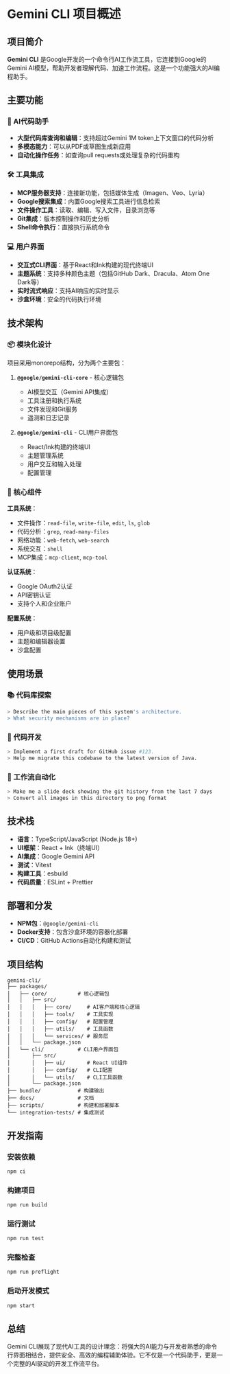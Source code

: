 # Gemini CLI 项目概述

## 项目简介

**Gemini CLI** 是Google开发的一个命令行AI工作流工具，它连接到Google的Gemini AI模型，帮助开发者理解代码、加速工作流程。这是一个功能强大的AI编程助手。

## 主要功能

### 🤖 AI代码助手

- **大型代码库查询和编辑**：支持超过Gemini 1M token上下文窗口的代码分析
- **多模态能力**：可以从PDF或草图生成新应用
- **自动化操作任务**：如查询pull requests或处理复杂的代码重构

### 🛠️ 工具集成

- **MCP服务器支持**：连接新功能，包括媒体生成（Imagen、Veo、Lyria）
- **Google搜索集成**：内置Google搜索工具进行信息检索
- **文件操作工具**：读取、编辑、写入文件，目录浏览等
- **Git集成**：版本控制操作和历史分析
- **Shell命令执行**：直接执行系统命令

### 💻 用户界面

- **交互式CLI界面**：基于React和Ink构建的现代终端UI
- **主题系统**：支持多种颜色主题（包括GitHub Dark、Dracula、Atom One Dark等）
- **实时流式响应**：支持AI响应的实时显示
- **沙盒环境**：安全的代码执行环境

## 技术架构

### 📦 模块化设计

项目采用monorepo结构，分为两个主要包：

1.  **`@google/gemini-cli-core`** - 核心逻辑包

    - AI模型交互（Gemini API集成）
    - 工具注册和执行系统
    - 文件发现和Git服务
    - 遥测和日志记录

2.  **`@google/gemini-cli`** - CLI用户界面包
    - React/Ink构建的终端UI
    - 主题管理系统
    - 用户交互和输入处理
    - 配置管理

### 🔧 核心组件

**工具系统**：

- 文件操作：`read-file`, `write-file`, `edit`, `ls`, `glob`
- 代码分析：`grep`, `read-many-files`
- 网络功能：`web-fetch`, `web-search`
- 系统交互：`shell`
- MCP集成：`mcp-client`, `mcp-tool`

**认证系统**：

- Google OAuth2认证
- API密钥认证
- 支持个人和企业账户

**配置系统**：

- 用户级和项目级配置
- 主题和编辑器设置
- 沙盒配置

## 使用场景

### 📚 代码库探索

```bash
> Describe the main pieces of this system's architecture.
> What security mechanisms are in place?
```

### 🔨 代码开发

```bash
> Implement a first draft for GitHub issue #123.
> Help me migrate this codebase to the latest version of Java.
```

### 🤖 工作流自动化

```bash
> Make me a slide deck showing the git history from the last 7 days
> Convert all images in this directory to png format
```

## 技术栈

- **语言**：TypeScript/JavaScript (Node.js 18+)
- **UI框架**：React + Ink（终端UI）
- **AI集成**：Google Gemini API
- **测试**：Vitest
- **构建工具**：esbuild
- **代码质量**：ESLint + Prettier

## 部署和分发

- **NPM包**：`@google/gemini-cli`
- **Docker支持**：包含沙盒环境的容器化部署
- **CI/CD**：GitHub Actions自动化构建和测试

## 项目结构

```
gemini-cli/
├── packages/
│   ├── core/          # 核心逻辑包
│   │   ├── src/
│   │   │   ├── core/     # AI客户端和核心逻辑
│   │   │   ├── tools/    # 工具实现
│   │   │   ├── config/   # 配置管理
│   │   │   ├── utils/    # 工具函数
│   │   │   └── services/ # 服务层
│   │   └── package.json
│   └── cli/           # CLI用户界面包
│       ├── src/
│       │   ├── ui/       # React UI组件
│       │   ├── config/   # CLI配置
│       │   └── utils/    # CLI工具函数
│       └── package.json
├── bundle/            # 构建输出
├── docs/              # 文档
├── scripts/           # 构建和部署脚本
└── integration-tests/ # 集成测试
```

## 开发指南

### 安装依赖

```bash
npm ci
```

### 构建项目

```bash
npm run build
```

### 运行测试

```bash
npm run test
```

### 完整检查

```bash
npm run preflight
```

### 启动开发模式

```bash
npm start
```

## 总结

Gemini CLI展现了现代AI工具的设计理念：将强大的AI能力与开发者熟悉的命令行界面相结合，提供安全、高效的编程辅助体验。它不仅是一个代码助手，更是一个完整的AI驱动的开发工作流平台。
